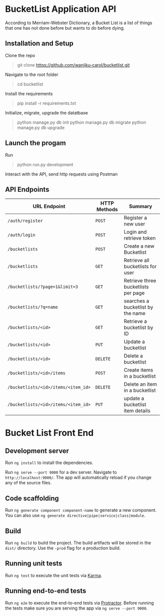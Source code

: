 # BucketList Application API

According to Merriam-Webster Dictionary, a Bucket List is a list of things that one has not done before but wants to do before dying.

## Installation and Setup

Clone the repo
>git clone https://github.com/wanjiku-carol/bucketlist.git

Navigate to the root folder

>cd bucketlist

Install the requirements

>pip install -r requirements.txt

Initialize, migrate, upgrade the datatbase

>python manage.py db init
>python manage.py db migrate
>python manage.py db upgrade

## Launch the progam

Run

>python run.py development

Interact with the API, send http requests using Postman

## API Endpoints
| URL Endpoint | HTTP Methods | Summary |
| -------- | ------------- | --------- |
| `/auth/register` | `POST`  | Register a new user|
|  `/auth/login` | `POST` | Login and retrieve token|
| `/bucketlists` | `POST` | Create a new Bucketlist |
| `/bucketlists` | `GET` | Retrieve all bucketlists for user |
| `/bucketlists/?page=1&limit=3` | `GET` | Retrieve three bucketlists per page |
 `/bucketlists/?q=name` | `GET` | searches a bucketlist by the name|
| `/bucketlists/<id>` | `GET` |  Retrieve a bucketlist by ID|
| `/bucketlists/<id>` | `PUT` | Update a bucketlist |
| `/bucketlists/<id>` | `DELETE` | Delete a bucketlist |
| `/bucketlists/<id>/items` | `POST` |  Create items in a bucketlist |
| `/bucketlists/<id>/items/<item_id>` | `DELETE`| Delete an item in a bucketlist|
| `/bucketlists/<id>/items/<item_id>` | `PUT`| update a bucketlist item details|

# Bucket List Front End

## Development server

Run `ng install` to install the dependencies.

Run `ng serve --port 9000` for a dev server. Navigate to `http://localhost:9000/`. The app will automatically reload if you change any of the source files.

## Code scaffolding

Run `ng generate component component-name` to generate a new component. You can also use `ng generate directive|pipe|service|class|module`.

## Build

Run `ng build` to build the project. The build artifacts will be stored in the `dist/` directory. Use the `-prod` flag for a production build.

## Running unit tests

Run `ng test` to execute the unit tests via [Karma](https://karma-runner.github.io).

## Running end-to-end tests

Run `ng e2e` to execute the end-to-end tests via [Protractor](http://www.protractortest.org/).
Before running the tests make sure you are serving the app via `ng serve --port 9000`.

